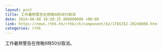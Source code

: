 ```yaml
---
layout: post
title: 工作暑熱警告在傍晚6時50分取消
date: 2024-08-08 18:50:25.000000000 +08:00
link: https://news.rthk.hk/rthk/ch/component/k2/1765352-20240808.htm
categories: rthk
---
```


工作暑熱警告在傍晚6時50分取消。
